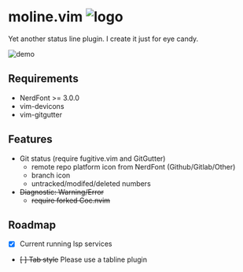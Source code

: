 # moline.vim ![logo](https://user-images.githubusercontent.com/33030965/126333073-000140a3-0ab7-4d38-b775-e524615ce009.png)

Yet another status line plugin. I create it just for eye candy.

![demo](https://user-images.githubusercontent.com/33030965/165651248-77f56d9d-4ae6-4f38-8ea1-29065d5cd983.png)

## Requirements

- NerdFont >= 3.0.0
- vim-devicons
- vim-gitgutter

## Features

- Git status (require fugitive.vim and GitGutter)
  - remote repo platform icon from NerdFont (Github/Gitlab/Other)
  - branch icon
  - untracked/modifed/deleted numbers
- ~~Diagnostic: Warning/Error~~
  - ~~require forked Coc.nvim~~

## Roadmap

- [x] Current running lsp services
- ~~[ ] Tab style~~ Please use a tabline plugin

